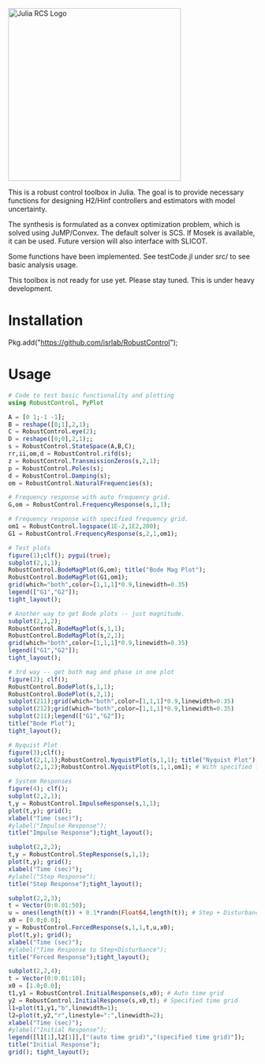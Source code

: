 <img src="https://isrlab.github.io/images/julia%20robust%20control%20library.png" alt="Julia RCS Logo" width="350"/>

This is a robust control toolbox in Julia. The goal is to provide necessary functions for designing H2/Hinf controllers and estimators with model uncertainty.

The synthesis is formulated as a convex optimization problem, which is solved using JuMP/Convex. The default solver is SCS. If Mosek is available, it can be used. Future version will also interface with SLICOT.

Some functions have been implemented. See testCode.jl under src/ to see basic analysis usage. 

This toolbox is not ready for use yet. Please stay tuned. This is under heavy development.

# Installation 

Pkg.add("https://github.com/isrlab/RobustControl");

# Usage

``` julia
# Code to test basic functionality and plotting
using RobustControl, PyPlot

A = [0 1;-1 -1];
B = reshape([0;1],2,1);
C = RobustControl.eye(2);
D = reshape([0;0],2,1);;
s = RobustControl.StateSpace(A,B,C);
rr,ii,om,d = RobustControl.rifd(s);
z = RobustControl.TransmissionZeros(s,2,1);
p = RobustControl.Poles(s);
d = RobustControl.Damping(s);
om = RobustControl.NaturalFrequencies(s);

# Frequency response with auto frequency grid.
G,om = RobustControl.FrequencyResponse(s,1,1);

# Frequency response with specified frequency grid.
om1 = RobustControl.logspace(1E-2,1E2,200);
G1 = RobustControl.FrequencyResponse(s,2,1,om1);

# Test plots
figure(1);clf(); pygui(true);
subplot(2,1,1);
RobustControl.BodeMagPlot(G,om); title("Bode Mag Plot");
RobustControl.BodeMagPlot(G1,om1);
grid(which="both",color=[1,1,1]*0.9,linewidth=0.35)
legend(["G1","G2"]);
tight_layout();

# Another way to get Bode plots -- just magnitude.
subplot(2,1,2);
RobustControl.BodeMagPlot(s,1,1);
RobustControl.BodeMagPlot(s,2,1);
grid(which="both",color=[1,1,1]*0.9,linewidth=0.35)
legend(["G1","G2"]);
tight_layout();

# 3rd way -- get both mag and phase in one plot
figure(2); clf();
RobustControl.BodePlot(s,1,1);
RobustControl.BodePlot(s,2,1);
subplot(211);grid(which="both",color=[1,1,1]*0.9,linewidth=0.35)
subplot(212);grid(which="both",color=[1,1,1]*0.9,linewidth=0.35)
subplot(211);legend(["G1","G2"]);
title("Bode Plot");
tight_layout();

# Nyquist Plot
figure(3);clf();
subplot(2,1,1);RobustControl.NyquistPlot(s,1,1); title("Nyquist Plot"); # With auto frequency grid
subplot(2,1,2);RobustControl.NyquistPlot(s,1,1,om1); # With specified frequency grid

# System Responses
figure(4); clf();
subplot(2,2,1);
t,y = RobustControl.ImpulseResponse(s,1,1);
plot(t,y); grid();
xlabel("Time (sec)");
#ylabel("Impulse Response");
title("Impulse Response");tight_layout();

subplot(2,2,2);
t,y = RobustControl.StepResponse(s,1,1);
plot(t,y); grid();
xlabel("Time (sec)");
#ylabel("Step Response");
title("Step Response");tight_layout();

subplot(2,2,3);
t = Vector(0:0.01:50);
u = ones(length(t)) + 0.1*randn(Float64,length(t)); # Step + Disturbance
x0 = [0.0;0.0];
y = RobustControl.ForcedResponse(s,1,1,t,u,x0);
plot(t,y); grid();
xlabel("Time (sec)");
#ylabel("Time Response to Step+Disturbance");
title("Forced Response");tight_layout();

subplot(2,2,4);
t = Vector(0:0.01:10);
x0 = [1.0;0.0];
t1,y1 = RobustControl.InitialResponse(s,x0); # Auto time grid
y2 = RobustControl.InitialResponse(s,x0,t); # Specified time grid
l1=plot(t1,y1,"b",linewidth=1);
l2=plot(t,y2,"r",linestyle=":",linewidth=2);
xlabel("Time (sec)");
#ylabel("Initial Response");
legend([l1[1],l2[1]],["(auto time grid)","(specified time grid)"]);
title("Initial Response");
grid(); tight_layout();
```
